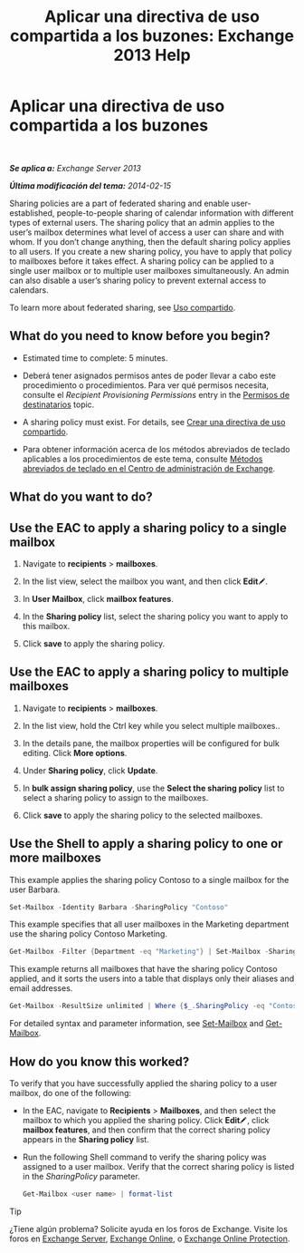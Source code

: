﻿---
title: 'Aplicar una directiva de uso compartida a los buzones: Exchange 2013 Help'
TOCTitle: Aplicar una directiva de uso compartida a los buzones
ms:assetid: dd4cc765-8469-4176-bb6e-d5b0f5235927
ms:mtpsurl: https://technet.microsoft.com/es-es/library/JJ657501(v=EXCHG.150)
ms:contentKeyID: 49895960
ms.date: 05/22/2018
mtps_version: v=EXCHG.150
ms.translationtype: MT
---

# Aplicar una directiva de uso compartida a los buzones

 

_**Se aplica a:** Exchange Server 2013_

_**Última modificación del tema:** 2014-02-15_

Sharing policies are a part of federated sharing and enable user-established, people-to-people sharing of calendar information with different types of external users. The sharing policy that an admin applies to the user’s mailbox determines what level of access a user can share and with whom. If you don’t change anything, then the default sharing policy applies to all users. If you create a new sharing policy, you have to apply that policy to mailboxes before it takes effect. A sharing policy can be applied to a single user mailbox or to multiple user mailboxes simultaneously. An admin can also disable a user’s sharing policy to prevent external access to calendars.

To learn more about federated sharing, see [Uso compartido](sharing-exchange-2013-help.md).

## What do you need to know before you begin?

  - Estimated time to complete: 5 minutes.

  - Deberá tener asignados permisos antes de poder llevar a cabo este procedimiento o procedimientos. Para ver qué permisos necesita, consulte el *Recipient Provisioning Permissions* entry in the [Permisos de destinatarios](recipients-permissions-exchange-2013-help.md) topic.

  - A sharing policy must exist. For details, see [Crear una directiva de uso compartido](create-a-sharing-policy-exchange-2013-help.md).

  - Para obtener información acerca de los métodos abreviados de teclado aplicables a los procedimientos de este tema, consulte [Métodos abreviados de teclado en el Centro de administración de Exchange](keyboard-shortcuts-in-the-exchange-admin-center-exchange-online-protection-help.md).

## What do you want to do?

## Use the EAC to apply a sharing policy to a single mailbox

1.  Navigate to **recipients** \> **mailboxes**.

2.  In the list view, select the mailbox you want, and then click **Edit**![Icono Editar](images/Bb124582.6f53ccb2-1f13-4c02-bea0-30690e6ea71d(EXCHG.150).gif "Icono Editar").

3.  In **User Mailbox**, click **mailbox features**.

4.  In the **Sharing policy** list, select the sharing policy you want to apply to this mailbox.

5.  Click **save** to apply the sharing policy.

## Use the EAC to apply a sharing policy to multiple mailboxes

1.  Navigate to **recipients** \> **mailboxes**.

2.  In the list view, hold the Ctrl key while you select multiple mailboxes..

3.  In the details pane, the mailbox properties will be configured for bulk editing. Click **More options**.

4.  Under **Sharing policy**, click **Update**.

5.  In **bulk assign sharing policy**, use the **Select the sharing policy** list to select a sharing policy to assign to the mailboxes.

6.  Click **save** to apply the sharing policy to the selected mailboxes.

## Use the Shell to apply a sharing policy to one or more mailboxes

This example applies the sharing policy Contoso to a single mailbox for the user Barbara.

```powershell
Set-Mailbox -Identity Barbara -SharingPolicy "Contoso"
```

This example specifies that all user mailboxes in the Marketing department use the sharing policy Contoso Marketing.

```powershell
Get-Mailbox -Filter {Department -eq "Marketing"} | Set-Mailbox -SharingPolicy "Contoso Marketing"
```

This example returns all mailboxes that have the sharing policy Contoso applied, and it sorts the users into a table that displays only their aliases and email addresses.

```powershell
Get-Mailbox -ResultSize unlimited | Where {$_.SharingPolicy -eq "Contoso" } | format-table Alias, EmailAddresses
```

For detailed syntax and parameter information, see [Set-Mailbox](https://technet.microsoft.com/es-es/library/bb123981\(v=exchg.150\)) and [Get-Mailbox](https://technet.microsoft.com/es-es/library/bb123685\(v=exchg.150\)).

## How do you know this worked?

To verify that you have successfully applied the sharing policy to a user mailbox, do one of the following:

  - In the EAC, navigate to **Recipients** \> **Mailboxes**, and then select the mailbox to which you applied the sharing policy. Click **Edit**![Icono Editar](images/Bb124582.6f53ccb2-1f13-4c02-bea0-30690e6ea71d(EXCHG.150).gif "Icono Editar"), click **mailbox features**, and then confirm that the correct sharing policy appears in the **Sharing policy** list.

  - Run the following Shell command to verify the sharing policy was assigned to a user mailbox. Verify that the correct sharing policy is listed in the *SharingPolicy* parameter.
    
    ```powershell
    Get-Mailbox <user name> | format-list
    ```


> [!TIP]
> ¿Tiene algún problema? Solicite ayuda en los foros de Exchange. Visite los foros en <A href="https://go.microsoft.com/fwlink/p/?linkid=60612">Exchange Server</A>, <A href="https://go.microsoft.com/fwlink/p/?linkid=267542">Exchange Online</A>, o <A href="https://go.microsoft.com/fwlink/p/?linkid=285351">Exchange Online Protection</A>.


